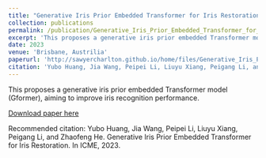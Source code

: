 ```yaml
---
title: "Generative Iris Prior Embedded Transformer for Iris Restoration"
collection: publications
permalink: /publication/Generative_Iris_Prior_Embedded_Transformer_for_Iris_Restoration
excerpt: 'This proposes a generative iris prior embedded Transformer model (Gformer), aiming to improve iris recognition performance.'
date: 2023
venue: 'Brisbane, Austrilia'
paperurl: 'http://sawyercharlton.github.io/home/files/Generative_Iris_Prior_Embedded_Transformer_for_Iris_Restoration.pdf'
citation: 'Yubo Huang, Jia Wang, Peipei Li, Liuyu Xiang, Peigang Li, and Zhaofeng He. Generative Iris Prior Embedded Transformer for Iris Restoration. In ICME, 2023.'
---
```

This proposes a generative iris prior embedded Transformer model (Gformer), aiming to improve iris recognition performance.

[Download paper here](http://sawyercharlton.github.io/home/files/Generative_Iris_Prior_Embedded_Transformer_for_Iris_Restoration.pdf)

Recommended citation: Yubo Huang, Jia Wang, Peipei Li, Liuyu Xiang, Peigang Li, and Zhaofeng He. Generative Iris Prior Embedded Transformer for Iris Restoration. In ICME, 2023.
